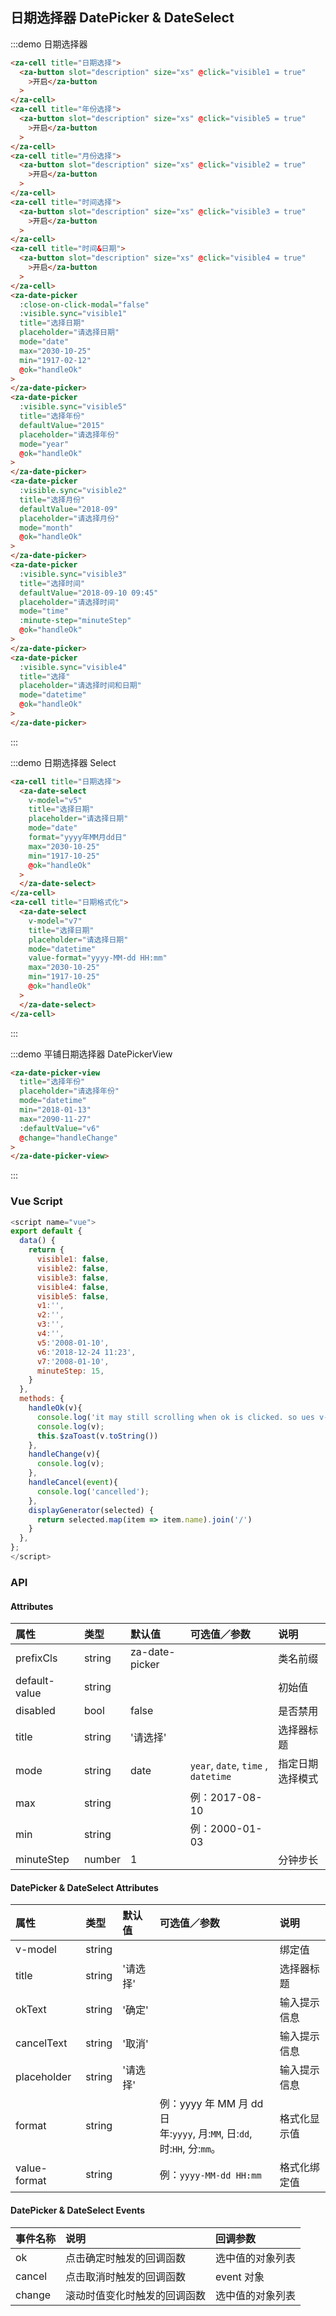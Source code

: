 ## 日期选择器 DatePicker & DateSelect

:::demo 日期选择器

```html
<za-cell title="日期选择">
  <za-button slot="description" size="xs" @click="visible1 = true"
    >开启</za-button
  >
</za-cell>
<za-cell title="年份选择">
  <za-button slot="description" size="xs" @click="visible5 = true"
    >开启</za-button
  >
</za-cell>
<za-cell title="月份选择">
  <za-button slot="description" size="xs" @click="visible2 = true"
    >开启</za-button
  >
</za-cell>
<za-cell title="时间选择">
  <za-button slot="description" size="xs" @click="visible3 = true"
    >开启</za-button
  >
</za-cell>
<za-cell title="时间&日期">
  <za-button slot="description" size="xs" @click="visible4 = true"
    >开启</za-button
  >
</za-cell>
<za-date-picker
  :close-on-click-modal="false"
  :visible.sync="visible1"
  title="选择日期"
  placeholder="请选择日期"
  mode="date"
  max="2030-10-25"
  min="1917-02-12"
  @ok="handleOk"
>
</za-date-picker>
<za-date-picker
  :visible.sync="visible5"
  title="选择年份"
  defaultValue="2015"
  placeholder="请选择年份"
  mode="year"
  @ok="handleOk"
>
</za-date-picker>
<za-date-picker
  :visible.sync="visible2"
  title="选择月份"
  defaultValue="2018-09"
  placeholder="请选择月份"
  mode="month"
  @ok="handleOk"
>
</za-date-picker>
<za-date-picker
  :visible.sync="visible3"
  title="选择时间"
  defaultValue="2018-09-10 09:45"
  placeholder="请选择时间"
  mode="time"
  :minute-step="minuteStep"
  @ok="handleOk"
>
</za-date-picker>
<za-date-picker
  :visible.sync="visible4"
  title="选择"
  placeholder="请选择时间和日期"
  mode="datetime"
  @ok="handleOk"
>
</za-date-picker>
```

:::

:::demo 日期选择器 Select

```html
<za-cell title="日期选择">
  <za-date-select
    v-model="v5"
    title="选择日期"
    placeholder="请选择日期"
    mode="date"
    format="yyyy年MM月dd日"
    max="2030-10-25"
    min="1917-10-25"
    @ok="handleOk"
  >
  </za-date-select>
</za-cell>
<za-cell title="日期格式化">
  <za-date-select
    v-model="v7"
    title="选择日期"
    placeholder="请选择日期"
    mode="datetime"
    value-format="yyyy-MM-dd HH:mm"
    max="2030-10-25"
    min="1917-10-25"
    @ok="handleOk"
  >
  </za-date-select>
</za-cell>
```

:::

:::demo 平铺日期选择器 DatePickerView

```html
<za-date-picker-view
  title="选择年份"
  placeholder="请选择年份"
  mode="datetime"
  min="2018-01-13"
  max="2090-11-27"
  :defaultValue="v6"
  @change="handleChange"
>
</za-date-picker-view>
```

:::

### Vue Script

```javascript
<script name="vue">
export default {
  data() {
    return {
      visible1: false,
      visible2: false,
      visible3: false,
      visible4: false,
      visible5: false,
      v1:'',
      v2:'',
      v3:'',
      v4:'',
      v5:'2008-01-10',
      v6:'2018-12-24 11:23',
      v7:'2008-01-10',
      minuteStep: 15,
    }
  },
  methods: {
    handleOk(v){
      console.log('it may still scrolling when ok is clicked. so ues v-model or @change instead')
      console.log(v);
      this.$zaToast(v.toString())
    },
    handleChange(v){
      console.log(v);
    },
    handleCancel(event){
      console.log('cancelled');
    },
    displayGenerator(selected) {
      return selected.map(item => item.name).join('/')
    }
  },
};
</script>
```

### API

#### Attributes

| 属性          | 类型   | 默认值         | 可选值／参数                        | 说明             |
| :------------ | :----- | :------------- | :---------------------------------- | :--------------- |
| prefixCls     | string | za-date-picker |                                     | 类名前缀         |
| default-value | string |                |                                     | 初始值           |
| disabled      | bool   | false          |                                     | 是否禁用         |
| title         | string | '请选择'       |                                     | 选择器标题       |
| mode          | string | date           | `year`, `date`, `time` , `datetime` | 指定日期选择模式 |
| max           | string |                | 例：2017-08-10                      |
| min           | string |                | 例：2000-01-03                      |
| minuteStep    | number | 1              |                                     | 分钟步长         |

#### DatePicker & DateSelect Attributes

| 属性         | 类型   | 默认值   | 可选值／参数                                                                  | 说明         |
| :----------- | :----- | :------- | :---------------------------------------------------------------------------- | :----------- |
| v-model      | string |          |                                                                               | 绑定值       |
| title        | string | '请选择' |                                                                               | 选择器标题   |
| okText       | string | '确定'   |                                                                               | 输入提示信息 |
| cancelText   | string | '取消'   |                                                                               | 输入提示信息 |
| placeholder  | string | '请选择' |                                                                               | 输入提示信息 |
| format       | string |          | 例：yyyy 年 MM 月 dd 日<br /> 年:`yyyy`, 月:`MM`, 日:`dd`, 时:`HH`, 分:`mm`。 | 格式化显示值 |
| value-format | string |          | 例：`yyyy-MM-dd HH:mm`                                                        | 格式化绑定值 |

#### DatePicker & DateSelect Events

| 事件名称 | 说明                         | 回调参数         |
| :------- | :--------------------------- | :--------------- |
| ok       | 点击确定时触发的回调函数     | 选中值的对象列表 |
| cancel   | 点击取消时触发的回调函数     | event 对象       |
| change   | 滚动时值变化时触发的回调函数 | 选中值的对象列表 |
